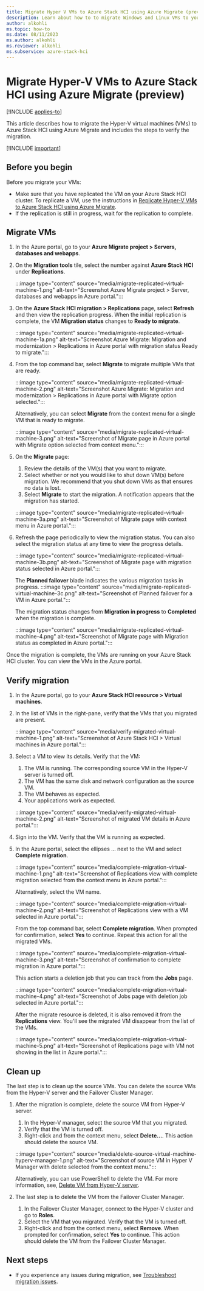 ```yaml
---
title: Migrate Hyper V VMs to Azure Stack HCI using Azure Migrate (preview)
description: Learn about how to to migrate Windows and Linux VMs to your Azure Stack HCI cluster using Azure Migrate  (preview).
author: alkohli
ms.topic: how-to
ms.date: 08/11/2023
ms.author: alkohli
ms.reviewer: alkohli
ms.subservice: azure-stack-hci
---
```


# Migrate Hyper-V VMs to Azure Stack HCI using Azure Migrate (preview)

[!INCLUDE [applies-to](../../includes/hci-applies-to-23h2.md)]

This article describes how to migrate the Hyper-V virtual machines (VMs) to Azure Stack HCI using Azure Migrate and includes the steps to verify the migration.

[!INCLUDE [important](../../includes/hci-preview.md)]

## Before you begin

Before you migrate your VMs: 

- Make sure that you have replicated the VM on your Azure Stack HCI cluster. To replicate a VM, use the instructions in [Replicate Hyper-V VMs to Azure Stack HCI using Azure Migrate](../index.yml).
- If the replication is still in progress, wait for the replication to complete.


## Migrate VMs

1. In the Azure portal, go to your **Azure Migrate project > Servers, databases and webapps**.

1. On the **Migration tools** tile, select the number against **Azure Stack HCI** under **Replications**.

    :::image type="content" source="media/migrate-replicated-virtual-machine-1.png" alt-text="Screenshot Azure Migrate project > Server, databases and webapps in Azure portal.":::

1. On the **Azure Stack HCI migration > Replications** page, select **Refresh** and then view the replication progress. When the initial replication is complete, the VM **Migration status** changes to **Ready to migrate**.

    :::image type="content" source="media/migrate-replicated-virtual-machine-1a.png" alt-text="Screenshot Azure Migrate: Migration and modernization > Replications in Azure portal with migration status Ready to migrate.":::

1. From the top command bar, select **Migrate** to migrate multiple VMs that are ready.  

    :::image type="content" source="media/migrate-replicated-virtual-machine-2.png" alt-text="Screenshot Azure Migrate: Migration and modernization > Replications in Azure portal with Migrate option selected.":::

    Alternatively, you can select **Migrate** from the context menu for a single VM that is ready to migrate.

    :::image type="content" source="media/migrate-replicated-virtual-machine-3.png" alt-text="Screenshot of Migrate page in Azure portal with Migrate option selected from context menu.":::


1. On the **Migrate** page:
    1. Review the details of the VM(s) that you want to migrate.
    1. Select whether or not you would like to shut down VM(s) before migration. We recommend that you shut down VMs as that ensures no data is lost.
    1. Select **Migrate** to start the migration. A notification appears that the migration has started.

    :::image type="content" source="media/migrate-replicated-virtual-machine-3a.png" alt-text="Screenshot of Migrate page with context menu in Azure portal.":::
    
1. Refresh the page periodically to view the migration status. You can also select the migration status at any time to view the progress details. 

    :::image type="content" source="media/migrate-replicated-virtual-machine-3b.png" alt-text="Screenshot of Migrate page with migration status selected in Azure portal.":::

    The **Planned failover** blade indicates the various migration tasks in progress.
    :::image type="content" source="media/migrate-replicated-virtual-machine-3c.png" alt-text="Screenshot of Planned failover for a VM in Azure portal.":::

    The migration status changes from **Migration in progress** to **Completed** when the migration is complete.

    :::image type="content" source="media/migrate-replicated-virtual-machine-4.png" alt-text="Screenshot of Migrate page with Migration status as completed in Azure portal.":::

Once the migration is complete, the VMs are running on your Azure Stack HCI cluster. You can view the VMs in the Azure portal.

 
## Verify migration

1. In the Azure portal, go to your **Azure Stack HCI resource > Virtual machines**.
1. In the list of VMs in the right-pane, verify that the VMs that you migrated are present.

    :::image type="content" source="media/verify-migrated-virtual-machine-1.png" alt-text="Screenshot of Azure Stack HCI > Virtual machines in Azure portal.":::

1. Select a VM to view its details. Verify that the VM:
    1. The VM is running. The corresponding source VM in the Hyper-V server is turned off.
    1. The VM has the same disk and network configuration as the source VM. 
    1. The VM behaves as expected.
    1. Your applications work as expected.

    :::image type="content" source="media/verify-migrated-virtual-machine-2.png" alt-text="Screenshot of migrated VM details in Azure portal.":::

1. Sign into the VM. Verify that the VM is running as expected.

1. In the Azure portal, select the ellipses ... next to the VM and select **Complete migration**.

    :::image type="content" source="media/complete-migration-virtual-machine-1.png" alt-text="Screenshot of Replications view with complete migration selected from the context menu in Azure portal.":::

    Alternatively, select the VM name.

    :::image type="content" source="media/complete-migration-virtual-machine-2.png" alt-text="Screenshot of Replications view with a VM selected in Azure portal.":::

    From the top command bar, select **Complete migration**. When prompted for confirmation, select **Yes** to continue. Repeat this action for all the migrated VMs.

    :::image type="content" source="media/complete-migration-virtual-machine-3.png" alt-text="Screenshot of confirmation to complete migration in Azure portal.":::

    This action starts a deletion job that you can track from the **Jobs** page.

    :::image type="content" source="media/complete-migration-virtual-machine-4.png" alt-text="Screenshot of Jobs page with deletion job selected in Azure portal.":::

    After the migrate resource is deleted, it is also removed it from the **Replications** view. You'll see the migrated VM disappear from the list of the VMs. 

    :::image type="content" source="media/complete-migration-virtual-machine-5.png" alt-text="Screenshot of Replications page with VM not showing in the list in Azure portal.":::


## Clean up

The last step is to clean up the source VMs. You can delete the source VMs from the Hyper-V server and the Failover Cluster Manager.

1. After the migration is complete, delete the source VM from Hyper-V server.
    1. In the Hyper-V manager, select the source VM that you migrated.
    1. Verify that the VM is turned off.
    1. Right-click and from the context menu, select **Delete...**. This action should delete the source VM.

    :::image type="content" source="media/delete-source-virtual-machine-hyperv-manager-1.png" alt-text="Screenshot of source VM in Hyper V Manager with delete selected from the context menu.":::
    
    Alternatively, you can use PowerShell to delete the VM. For more information, see, [Delete VM from Hyper-V server](/powershell/module/hyper-v/remove-vm?view=windowsserver2022-ps&preserve-view=true).

1. The last step is to delete the VM from the Failover Cluster Manager.
    1. In the Failover Cluster Manager, connect to the Hyper-V cluster and go to **Roles**.
    1. Select the VM that you migrated. Verify that the VM is turned off.
    1. Right-click and from the context menu, select **Remove**. When prompted for confirmation, select **Yes** to continue. This action should delete the VM from the Failover Cluster Manager.


## Next steps

- If you experience any issues during migration, see [Troubleshoot migration issues](../index.yml).
